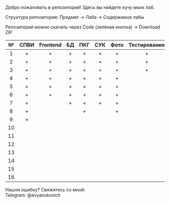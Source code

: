 Добро пожаловать в репозиторий! Здесь вы найдете кучу моих лаб.

Структура репозитория:
Предмет -> Лаба -> Содержимое лабы

Репозиторий можно скачать через Сode (зелёная кнопка) -> Download ZIP

| № | СПВИ | Frontend | БД | ПКГ | СУК | Фото | Тестирование | 3D | БЖЧ |
|:---:|:---:|:---:|:---:|:---:|:---:|:---:|:---:|:---:|:---:|
|1|+|+|+|+|+|+|+|+|+|
|2|+|+|+|+|+|+|+|+|+|
|3|+|+|+|+|+|+|+|+|+|
|4|+|+|+|+|+|+| |+|+|
|5|+|+|+|+|+|+| |+| |
|6|+|+|+|+|+|+| |+| |
|7|+| |+|+|+|+| | | |
|8|+| | |+| |+| | | |
|9|+| | | | | | | | |
|10| | | | | | | | | |
|11| | | | | | | | | |
|12| | | | | | | | | |
|13| | | | | | | | | |
|14| | | | | | | | | |
|15| | | | | | | | | |
|16| | | | | | | | | |

Нашли ошибку? Свяжитесь со мной: <br/>
Telegram: @evyanukovich <br/>